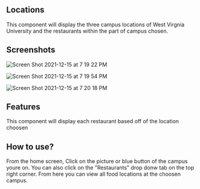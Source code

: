 ## Locations

This component will display the three campus locations of West Virgnia University and the restaurants within the part of campus chosen. 

##  Screenshots 

![Screen Shot 2021-12-15 at 7 19 22 PM](https://user-images.githubusercontent.com/89362259/146285140-086b0d38-15e9-4656-a700-a5add8706c68.png)

![Screen Shot 2021-12-15 at 7 19 54 PM](https://user-images.githubusercontent.com/89362259/146285173-8a66f380-16b6-4e09-b3e8-510ed72befe9.png)

![Screen Shot 2021-12-15 at 7 20 18 PM](https://user-images.githubusercontent.com/89362259/146285215-ea215919-473c-40ed-a31b-4e6fb61c6441.png)


## Features

This component will display each restaurant based off of the location choosen

## How to use?

From the home screen, Click on the picture or blue button of the campus youre on. You can also click on the "Restaurants" drop donw tab on the top right corner. From here you can view all food locations at the choosen campus.
